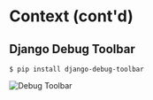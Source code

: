 
Context (cont'd)
================

Django Debug Toolbar
--------------------

    $ pip install django-debug-toolbar

![Debug Toolbar](/source/images/ddt-context.png "Debug Toolbar")



